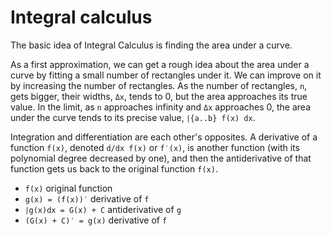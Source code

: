 # Integral calculus

The basic idea of Integral Calculus is finding the area under a curve.

As a first approximation, we can get a rough idea about the area under a curve by fitting a small number of rectangles under it. We can improve on it by increasing the number of rectangles. As the number of rectangles, `n`, gets bigger, their widths, `Δx`, tends to 0, but the area approaches its true value. In the limit, as `n` approaches infinity and `Δx` approaches 0, the area under the curve tends to its precise value, `⎰{a..b} f(x) dx`.

Integration and differentiation are each other's opposites. A derivative of a function `f(x)`, denoted `d/dx f(x)` or `f′(x)`, is another function (with its polynomial degree decreased by one), and then the antiderivative of that function gets us back to the original function `f(x)`.

- `f(x)`                  original function
- `g(x) = (f(x))′`        derivative of `f`
- `⎰g(x)dx = G(x) + C`    antiderivative of `g`
- `(G(x) + C)′ = g(x)`    derivative of `f`

